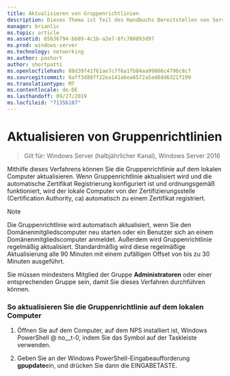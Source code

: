 ```yaml
---
title: Aktualisieren von Gruppenrichtlinien
description: Dieses Thema ist Teil des Handbuchs Bereitstellen von Server Zertifikaten für drahtlose und drahtlose 802.1 x-bereit Stellungen.
manager: brianlic
ms.topic: article
ms.assetid: 65b36794-bb09-4c1b-a2e7-8fc780893d97
ms.prod: windows-server
ms.technology: networking
ms.author: pashort
author: shortpatti
ms.openlocfilehash: 88d39f41f61ae7c7f6a1fb84aa99806c4796c8cf
ms.sourcegitcommit: 6aff3d88ff22ea141a6ea6572a5ad8dd6321f199
ms.translationtype: MT
ms.contentlocale: de-DE
ms.lasthandoff: 09/27/2019
ms.locfileid: "71356187"
---
```

# <a name="refresh-group-policy"></a>Aktualisieren von Gruppenrichtlinien

>Gilt für: Windows Server (halbjährlicher Kanal), Windows Server 2016

Mithilfe dieses Verfahrens können Sie die Gruppenrichtlinie auf dem lokalen Computer aktualisieren. Wenn Gruppenrichtlinie aktualisiert wird und die automatische Zertifikat Registrierung konfiguriert ist und ordnungsgemäß funktioniert, wird der lokale Computer von der Zertifizierungsstelle (Certification Authority, ca) automatisch zu einem Zertifikat registriert.  
  
> [!NOTE]  
> Die Gruppenrichtlinie wird automatisch aktualisiert, wenn Sie den Domänenmitgliedscomputer neu starten oder ein Benutzer sich an einem Domänenmitgliedscomputer anmeldet. Außerdem wird Gruppenrichtlinie regelmäßig aktualisiert. Standardmäßig wird diese regelmäßige Aktualisierung alle 90 Minuten mit einem zufälligen Offset von bis zu 30 Minuten ausgeführt.  
  
Sie müssen mindestens Mitglied der Gruppe **Administratoren** oder einer entsprechenden Gruppe sein, damit Sie dieses Verfahren durchführen können.  
  
### <a name="to-refresh-group-policy-on-the-local-computer"></a>So aktualisieren Sie die Gruppenrichtlinie auf dem lokalen Computer  
  
1.  Öffnen Sie auf dem Computer, auf dem NPS installiert ist, Windows PowerShell @ no__t-0, indem Sie das Symbol auf der Taskleiste verwenden.  
  
2.  Geben Sie an der Windows PowerShell-Eingabeaufforderung **gpupdate**ein, und drücken Sie dann die EINGABETASTE.  
  


